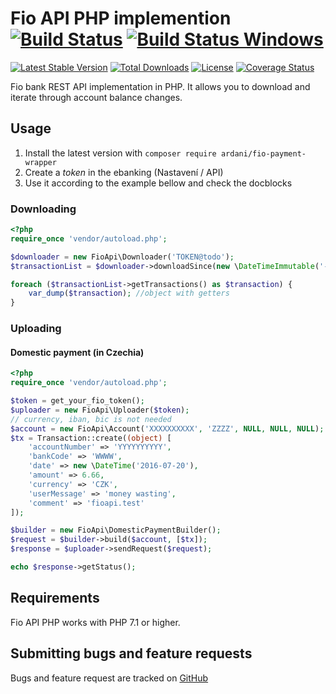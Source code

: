 # Fio API PHP implemention [![Build Status](https://travis-ci.org/ardani/fio-payment-wrapper.svg?branch=master)](https://travis-ci.org/ardani/fio-payment-wrapper) [![Build Status Windows](https://ci.appveyor.com/api/projects/status/github/ardani/fio-payment-wrapper?branch=master&svg=true)](https://ci.appveyor.com/project/ardani/fio-payment-wrapper/branch/master)

[![Latest Stable Version](https://poser.pugx.org/ardani/fio-payment-wrapper/version.png)](https://packagist.org/packages/ardani/fio-payment-wrapper) [![Total Downloads](https://poser.pugx.org/ardani/fio-payment-wrapper/downloads.png)](https://packagist.org/packages/ardani/fio-payment-wrapper) [![License](https://poser.pugx.org/mhujer/fio-payment-wrapper/license.svg)](https://packagist.org/packages/ardani/fio-payment-wrapper) [![Coverage Status](https://coveralls.io/repos/ardani/fio-payment-wrapper/badge.svg?branch=master)](https://coveralls.io/r/ardani/fio-payment-wrapper?branch=master)

Fio bank REST API implementation in PHP. It allows you to download and iterate through account balance changes.

Usage
----
1. Install the latest version with `composer require ardani/fio-payment-wrapper`
2. Create a *token* in the ebanking (Nastavení / API)
3. Use it according to the example bellow and check the docblocks

### Downloading 
```php
<?php
require_once 'vendor/autoload.php';

$downloader = new FioApi\Downloader('TOKEN@todo');
$transactionList = $downloader->downloadSince(new \DateTimeImmutable('-1 week'));

foreach ($transactionList->getTransactions() as $transaction) {
    var_dump($transaction); //object with getters
}

```

### Uploading

#### Domestic payment (in Czechia)
```php
<?php
require_once 'vendor/autoload.php';

$token = get_your_fio_token();
$uploader = new FioApi\Uploader($token);
// currency, iban, bic is not needed
$account = new FioApi\Account('XXXXXXXXXX', 'ZZZZ', NULL, NULL, NULL);
$tx = Transaction::create((object) [
    'accountNumber' => 'YYYYYYYYYY',
    'bankCode' => 'WWWW',
    'date' => new \DateTime('2016-07-20'),
    'amount' => 6.66,
    'currency' => 'CZK',
    'userMessage' => 'money wasting',
    'comment' => 'fioapi.test'
]);

$builder = new FioApi\DomesticPaymentBuilder();
$request = $builder->build($account, [$tx]);
$response = $uploader->sendRequest($request);

echo $response->getStatus();
```

Requirements
------------
Fio API PHP works with PHP 7.1 or higher.

Submitting bugs and feature requests
------------------------------------
Bugs and feature request are tracked on [GitHub](https://github.com/ardani/fio-payment-wrapper/issues)